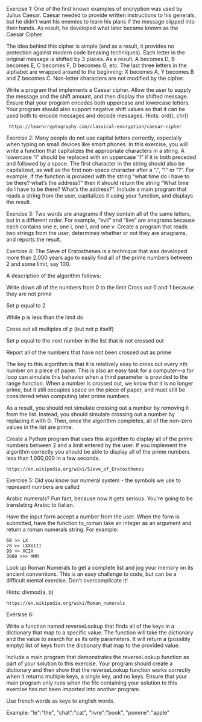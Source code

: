 Exercise 1:
One of the first known examples of encryption was used by Julius Caesar. Caesar needed to provide written instructions to his generals, but he didn’t want his enemies to learn his plans if the message slipped into their hands. As result, he developed what later became known as the Caesar Cipher.

The idea behind this cipher is simple (and as a result, it provides no protection against modern code breaking techniques). Each letter in the original message is shifted by 3 places. As a result, A becomes D, B becomes E, C becomes F, D becomes G, etc. The last three letters in the alphabet are wrapped around to the beginning: X becomes A, Y becomes B and Z becomes C. Non-letter characters are not modified by the cipher.

Write a program that implements a Caesar cipher. Allow the user to supply the message and the shift amount, and then display the shifted message. Ensure that your program encodes both uppercase and lowercase letters. Your program should also support negative shift values so that it can be used both to encode messages and decode messages. Hints: ord(), chr()

```
 https://learncryptography.com/classical-encryption/caesar-cipher
```

Exercise 2: 
Many people do not use capital letters correctly, especially when typing on small devices like smart phones. In this exercise, you will write a function that capitalizes the appropriate characters in a string. A lowercase “i” should be replaced with an uppercase “I” if it is both preceded and followed by a space. The first character in the string should also be capitalized, as well as the first non-space character after a “.”, “!” or “?”. For example, if the function is provided with the string “what time do i have to be there? what’s the address?” then it should return the string “What time do I have to be there? What’s the address?”. Include a main program that reads
a string from the user, capitalizes it using your function, and displays the result.

Exercise 3:
Two words are anagrams if they contain all of the same letters, but in a different order. For example, “evil” and “live” are anagrams because each contains one e, one i, one l, and one v. Create a program that reads two strings from the user, determines whether or not they are anagrams, and reports the result.

Exercise 4:
The Sieve of Eratosthenes is a technique that was developed more than 2,000 years ago to easily find all of the prime numbers between 2 and some limit, say 100. 

A description of the algorithm follows:

Write down all of the numbers from 0 to the limit Cross out 0 and 1 because they are not prime

Set p equal to 2

While p is less than the limit do

Cross out all multiples of p (but not p itself)

Set p equal to the next number in the list that is not crossed out

Report all of the numbers that have not been crossed out as prime

The key to this algorithm is that it is relatively easy to cross out every nth number on a piece of paper. This is also an easy task for a computer—a for loop can simulate this behavior when a third parameter is provided to the range function. When a number is crossed out, we know that it is no longer prime, but it still occupies space on the piece of paper, and must still be considered when computing later prime numbers.

As a result, you should not simulate crossing out a number by removing it from the list. Instead, you should simulate crossing out a number by replacing it with 0. Then, once the algorithm completes, all of the non-zero values in the list are prime.

Create a Python program that uses this algorithm to display all of the prime numbers between 2 and a limit entered by the user. If you implement the algorithm correctly you should be able to display all of the prime numbers less than 1,000,000 in a few seconds.

```
https://en.wikipedia.org/wiki/Sieve_of_Eratosthenes
```

Exercise 5:
Did you know our numeral system - the symbols we use to represent numbers are called

Arabic numerals? Fun fact, because now it gets serious. You're going to be translating Arabic to Italian.

Have the input form accept a number from the user. When the form is submitted, have the function to_roman take an integer as an argument and return a roman numerals string. For example:

```
60 >> LX  
78 >> LXXVIII  
99 >> XCIX  
3000 >>> MMM  
```

Look up Roman Numerals to get a complete list and jog your memory on its ancient conventions. This is an easy challenge to code, but can be a difficult mental exercise. Don't overcomplicate it!

Hints: divmod(a, b)
```
https://en.wikipedia.org/wiki/Roman_numerals
```

Eversise 6:

Write a function named reverseLookup that finds all of the keys in a dictionary that map to a specific value. The function will take the dictionary and the value to search for as its only parameters. It will return a (possibly empty) list of keys from
the dictionary that map to the provided value.

Include a main program that demonstrates the reverseLookup function as part
of your solution to this exercise. Your program should create a dictionary and then show that the reverseLookup function works correctly when it returns multiple keys, a single key, and no keys. Ensure that your main program only runs when the file containing your solution to this exercise has not been imported into another program.

Use french words as keys to english words.

Example: "le":"the", "chat":"cat", "livre":"book", "pomme":"apple"










